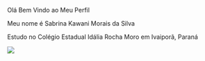 Olá Bem Vindo ao Meu Perfil

Meu nome é Sabrina Kawani Morais da Silva

Estudo no Colégio Estadual Idália Rocha
Moro em Ivaiporã, Paraná

![](https://media1.tenor.com/m/gyuqx70UjmEAAAAC/emoji-feliz-ficando-triste-emoticon-feliz-ficando-triste.gif)
